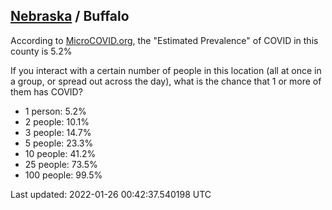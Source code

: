 
## [Nebraska](/united-states/nebraska) / Buffalo

According to [MicroCOVID.org](http://microcovid.org),
the "Estimated Prevalence" of COVID in this county is 5.2%

If you interact with a certain number of people in this location
(all at once in a group, or spread out across the day), what is the chance that
1 or more of them has COVID?

- 1 person: 5.2%
- 2 people: 10.1%
- 3 people: 14.7%
- 5 people: 23.3%
- 10 people: 41.2%
- 25 people: 73.5%
- 100 people: 99.5%

Last updated: 2022-01-26 00:42:37.540198 UTC
